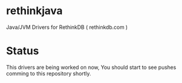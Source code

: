 rethinkjava
===========

Java/JVM Drivers for RethinkDB ( rethinkdb.com )


# Status 
This drivers are being worked on now, You should start to see pushes comming to this repository shortly. 


